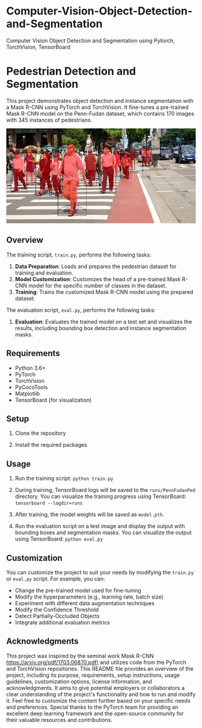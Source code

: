 # Computer-Vision-Object-Detection-and-Segmentation
Computer Vision Object Detection and Segmentation using Pytorch, TorchVision, TensorBoard


# Pedestrian Detection and Segmentation

This project demonstrates object detection and instance segmentation with a Mask R-CNN using PyTorch and TorchVision. It fine-tunes a pre-trained Mask R-CNN model on the Penn-Fudan dataset, which contains 170 images with 345 instances of pedestrians.


![alt text](https://github.com/evan-sctg/Computer-Vision-Object-Detection-and-Segmentation/blob/main/pedestrians.png?raw=true)

## Overview

The training script, `train.py`, performs the following tasks:

1. **Data Preparation**: Loads and prepares the pedestrian dataset for training and evaluation.
2. **Model Customization**: Customizes the head of a pre-trained Mask R-CNN model for the specific number of classes in the dataset.
3. **Training**: Trains the customized Mask R-CNN model using the prepared dataset.

The evaluation script, `eval.py`, performs the following tasks:
1.  **Evaluation**: Evaluates the trained model on a test set and visualizes the results, including bounding box detection and instance segmentation masks.

## Requirements

- Python 3.6+
- PyTorch
- TorchVision
- PyCocoTools
- Matplotlib
- TensorBoard (for visualization)

## Setup

1. Clone the repository

2.  Install the required packages


## Usage

1. Run the training script:
`python train.py`



2. During training, TensorBoard logs will be saved to the `runs/PennFudanPed` directory. You can visualize the training progress using TensorBoard:
`tensorboard --logdir=runs`



4. After training, the model weights will be saved as `model.pth`.

5. Run the evaluation script on a test image and display the output with bounding boxes and segmentation masks. You can visualize the output using TensorBoard:
`python eval.py`

## Customization

You can customize the project to suit your needs by modifying the `train.py` or `eval.py` script. For example, you can:

- Change the pre-trained model used for fine-tuning
- Modify the hyperparameters (e.g., learning rate, batch size)
- Experiment with different data augmentation techniques
- Modify the Confidence Threshold
- Detect Partially-Occluded Objects
- Integrate additional evaluation metrics


## Acknowledgments


This project was inspired by the seminal work Mask R-CNN [https://arxiv.org/pdf/1703.06870.pdf)](https://arxiv.org/pdf/1703.06870.pdf) and utilizes code from the PyTorch and TorchVision repositories.
This README file provides an overview of the project, including its purpose, requirements, setup instructions, usage guidelines, customization options, license information, and acknowledgments. It aims to give potential employers or collaborators a clear understanding of the project's functionality and how to run and modify it. Feel free to customize the content further based on your specific needs and preferences.
Special thanks to the PyTorch team for providing an excellent deep learning framework and the open-source community for their valuable resources and contributions.
